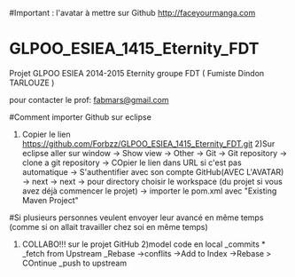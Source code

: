 #Important : l'avatar à mettre sur Github
http://faceyourmanga.com

# GLPOO_ESIEA_1415_Eternity_FDT
Projet GLPOO ESIEA 2014-2015 Eternity groupe FDT ( Fumiste Dindon TARLOUZE )

pour contacter le prof: fabmars@gmail.com

#Comment importer Github sur eclipse
1) Copier le lien https://github.com/Forbzz/GLPOO_ESIEA_1415_Eternity_FDT.git
2)Sur eclipse aller sur window -> Show view -> Other -> Git -> Git repository -> clone a git repository -> COpier le lien dans URL si c'est pas automatique -> S'authentifier avec son compte GitHub(AVEC L'AVATAR) -> next -> next -> pour directory choisir le workspace (du projet si vous avez déjà commencer le projet) -> importer le pom.xml avec "Existing Maven Project"

#Si plusieurs personnes veulent envoyer leur avancé en même temps (comme si on allait travailler chez soi en même temps)
1) COLLABO!!!
  sur le projet GitHub
2)model code en local
  _commits *
  _fetch from Upstream
  _Rebase
    ->conflits
      ->Add to Index
      ->Rebase > COntinue
_push to upstream
